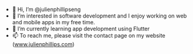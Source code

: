 - 👋 Hi, I’m @julienphillipseng
- 👀 I’m interested in software development and I enjoy working on web and mobile apps in my free time.
- 🌱 I’m currently learning app development using Flutter
- 📫 To reach me, please visit the contact page on my website (www.julienphillips.com)

<!---
julienphillipseng/julienphillipseng is a ✨ special ✨ repository because its `README.md` (this file) appears on your GitHub profile.
You can click the Preview link to take a look at your changes.
--->
